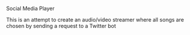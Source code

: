Social Media Player

This is an attempt to create an audio/video streamer where all songs are chosen by sending a request to a Twitter bot

